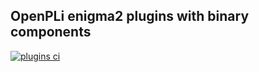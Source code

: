 OpenPLi enigma2 plugins with binary components
-------
[![plugins ci](https://github.com/OpenPLi/enigma2-plugins/actions/workflows/ci.yml/badge.svg)](https://github.com/OpenPLi/enigma2-plugins/actions/workflows/ci.yml)
